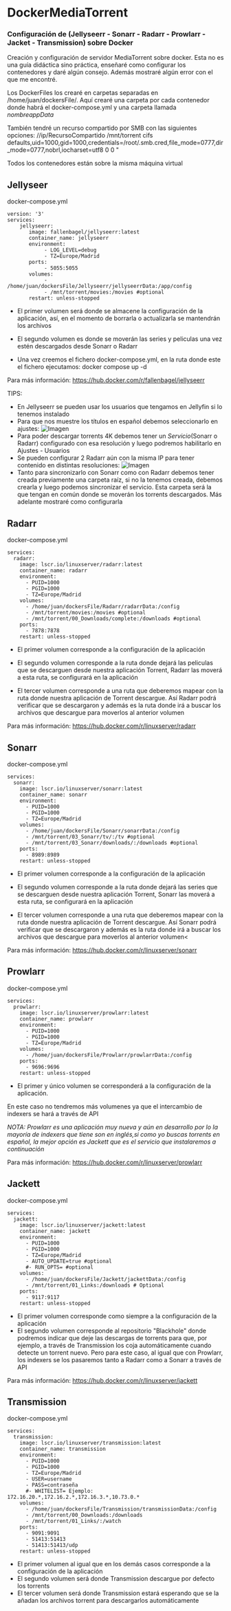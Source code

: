 # DockerMediaTorrent
### Configuración de (Jellyseerr - Sonarr - Radarr - Prowlarr - Jacket - Transmission) sobre Docker

Creación y configuración de servidor MediaTorrent sobre docker. Esta no es una guía didáctica sino práctica, enseñaré como configurar los contenedores y daré algún consejo. Además mostraré algún error con el que me encontré.

Los DockerFiles los crearé en carpetas separadas en /home/juan/dockersFile/. Aquí crearé una carpeta por cada contenedor donde habrá el docker-compose.yml y una carpeta llamada _nombreappData_

También tendré un recurso compartido por SMB con las siguientes opciones: //ip/RecursoCompartido /mnt/torrent cifs    defaults,uid=1000,gid=1000,credentials=/root/.smb.cred,file_mode=0777,dir_mode=0777,nobrl,iocharset=utf8     0       0 "

Todos los contenedores están sobre la misma máquina virtual

## Jellyseer

docker-compose.yml

<p> 

```docker
version: '3'
services:
    jellyseerr:
       image: fallenbagel/jellyseerr:latest
       container_name: jellyseerr
       environment:
            - LOG_LEVEL=debug
            - TZ=Europe/Madrid
       ports:
            - 5055:5055
       volumes:
            - /home/juan/dockersFile/Jellyseerr/jellyseerrData:/app/config
            - /mnt/torrent/movies:/movies #optional
       restart: unless-stopped
```
</p>

- El primer volumen será donde se almacene la configuración de la aplicación, así, en el momento de borrarla o actualizarla se mantendrán los archivos

- El segundo volumen es donde se moverán las series y peliculas una vez estén descargados desde Sonarr o Radarr

- Una vez creemos el fichero docker-compose.yml, en la ruta donde este el fichero ejecutamos: docker compose up -d

Para más información: https://hub.docker.com/r/fallenbagel/jellyseerr

TIPS:
- En Jellyseerr se pueden usar los usuarios que tengamos en Jellyfin si lo tenemos instalado
- Para que nos muestre los títulos en español debemos seleccionarlo en ajustes:
![Imagen](/Images/LanguageJellyseer.png)
- Para poder descargar torrents 4K debemos tener un _Servicio_(Sonarr o Radarr) configurado con esa resolución y luego podremos habilitarlo en Ajustes - Usuarios
- Se pueden configurar 2 Radarr aún con la misma IP para tener contenido en distintas resoluciones:
![Imagen](/Images/ServiciosJellyseer.png)
- Tanto para sincronizarlo con Sonarr como con Radarr debemos tener creada previamente una carpeta raíz, si no la tenemos creada, debemos crearla y luego podemos sincronizar el servicio. Esta carpeta será la que tengan en común donde se moverán los torrents descargados. Más adelante mostraré como configurarla

## Radarr

docker-compose.yml

<p> 

```docker
services:
  radarr:
    image: lscr.io/linuxserver/radarr:latest
    container_name: radarr
    environment:
      - PUID=1000
      - PGID=1000
      - TZ=Europe/Madrid
    volumes:
      - /home/juan/dockersFile/Radarr/radarrData:/config
      - /mnt/torrent/movies:/movies #optional
      - /mnt/torrent/00_Downloads/complete:/downloads #optional
    ports:
      - 7878:7878
    restart: unless-stopped
```
</p>

- El primer volumen corresponde a la configuración de la aplicación

- El segundo volumen corresponde a la ruta donde dejará las peliculas que se descarguen desde nuestra aplicación Torrent, Radarr las moverá a esta ruta, se configurará en la aplicación

- El tercer volumen corresponde a una ruta que deberemos mapear con la ruta donde nuestra aplicación de Torrent descargue. Así Radarr podrá verificar que se descargaron y además es la ruta donde irá a buscar los archivos que descargue para moverlos al anterior volumen

Para más información: https://hub.docker.com/r/linuxserver/radarr

## Sonarr

docker-compose.yml

<p> 

```docker
services:
  sonarr:
    image: lscr.io/linuxserver/sonarr:latest
    container_name: sonarr
    environment:
      - PUID=1000
      - PGID=1000
      - TZ=Europe/Madrid
    volumes:
      - /home/juan/dockersFile/Sonarr/sonarrData:/config
      - /mnt/torrent/03_Sonarr/tv/:/tv #optional
      - /mnt/torrent/03_Sonarr/downloads/:/downloads #optional
    ports:
      - 8989:8989
    restart: unless-stopped
```
</p>

- El primer volumen corresponde a la configuración de la aplicación

- El segundo volumen corresponde a la ruta donde dejará las series que se descarguen desde nuestra aplicación Torrent, Sonarr las moverá a esta ruta, se configurará en la aplicación

- El tercer volumen corresponde a una ruta que deberemos mapear con la ruta donde nuestra aplicación de Torrent descargue. Así Sonarr podrá verificar que se descargaron y además es la ruta donde irá a buscar los archivos que descargue para moverlos al anterior volumen<

Para más información: https://hub.docker.com/r/linuxserver/sonarr

## Prowlarr

docker-compose.yml

<p> 

```docker
services:
  prowlarr:
    image: lscr.io/linuxserver/prowlarr:latest
    container_name: prowlarr
    environment:
      - PUID=1000
      - PGID=1000
      - TZ=Europe/Madrid
    volumes:
      - /home/juan/dockersFile/Prowlarr/prowlarrData:/config
    ports:
      - 9696:9696
    restart: unless-stopped
```
</p>

- El primer y único volumen se corresponderá a la configuración de la aplicación.

En este caso no tendremos más volumenes ya que el intercambio de indexers se hará a través de API

_NOTA: Prowlarr es una aplicación muy nueva y aún en desarrollo por lo la mayoría de indexers que tiene son en inglés,si como yo buscas torrents en español, la mejor opción es Jackett que es el servicio que instalaremos a continuación_

Para más información: https://hub.docker.com/r/linuxserver/prowlarr

## Jackett

docker-compose.yml

<p> 

```docker
services:
  jackett:
    image: lscr.io/linuxserver/jackett:latest
    container_name: jackett
    environment:
      - PUID=1000
      - PGID=1000
      - TZ=Europe/Madrid
      - AUTO_UPDATE=true #optional
      #- RUN_OPTS= #optional
    volumes:
      - /home/juan/dockersFile/Jackett/jackettData:/config
      - /mnt/torrent/01_Links:/downloads # Optional
    ports:
      - 9117:9117
    restart: unless-stopped
```
</p>

- El primer volumen corresponde como siempre a la configuración de la aplicación
- El segundo volumen corresponde al repositorio "Blackhole" donde podremos indicar que deje las descargas de torrents para que, por ejemplo, a través de Transmission los coja automáticamente cuando detecte un torrent nuevo. Pero para este caso, al igual que con Prowlarr, los indexers se los pasaremos tanto a Radarr como a Sonarr a través de API

Para más información: https://hub.docker.com/r/linuxserver/jackett

## Transmission

docker-compose.yml

<p> 

```docker
services:
  transmission:
    image: lscr.io/linuxserver/transmission:latest
    container_name: transmission
    environment:
      - PUID=1000
      - PGID=1000
      - TZ=Europe/Madrid
      - USER=username
      - PASS=contraseña
      #- WHITELIST= Ejemplo: 172.16.20.*,172.16.2.*,172.16.3.*,10.73.0.*
    volumes:
      - /home/juan/dockersFile/Transmission/transmissionData:/config
      - /mnt/torrent/00_Downloads:/downloads
      - /mnt/torrent/01_Links/:/watch
    ports:
      - 9091:9091
      - 51413:51413
      - 51413:51413/udp
    restart: unless-stopped
```
</p>

- El primer volumen al igual que en los demás casos corresponde a la configuración de la aplicación
- El segundo volumen será donde Transmission descargue por defecto los torrents
- El tercer volumen será donde Transmission estará esperando que se la añadan los archivos torrent para descargarlos automáticamente